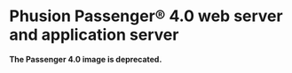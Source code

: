 Phusion Passenger® 4.0 web server and application server
========================================================

**The Passenger 4.0 image is deprecated.**

